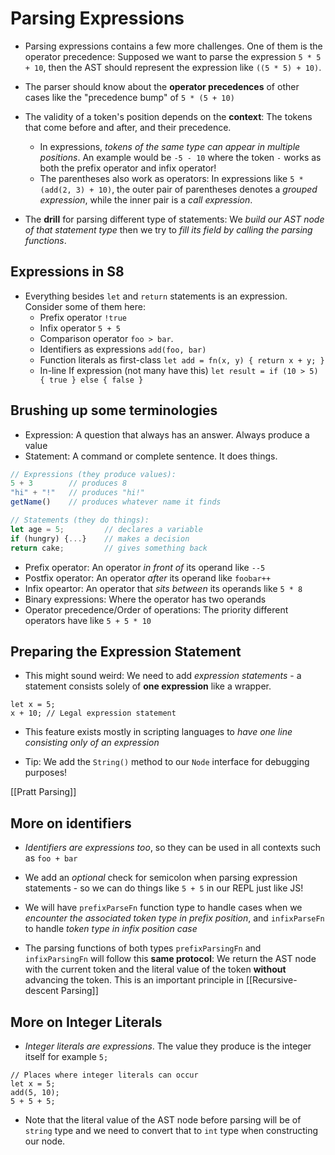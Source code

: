 # Parsing Expressions

- Parsing expressions contains a few more challenges. One of them is the operator precedence: Supposed we want to parse the expression `5 * 5 + 10`, then the AST should represent the expression like `((5 * 5) + 10)`.

- The parser should know about the **operator precedences** of other cases like the "precedence bump" of `5 * (5 + 10)`

- The validity of a token's position depends on the **context**: The tokens that come before and after, and their precedence.
  - In expressions, *tokens of the same type can appear in multiple positions*. An example would be `-5 - 10` where the token `-` works as both the prefix operator and infix operator!
  - The parentheses also work as operators: In expressions like `5 * (add(2, 3) + 10)`, the outer pair of parentheses denotes a *grouped expression*, while the inner pair is a *call expression*.

- The **drill** for parsing different type of statements: We *build our AST node of that statement type* then we try to *fill its field by calling the parsing functions*.

## Expressions in S8

- Everything besides `let` and `return` statements is an expression. Consider some of them here:
  - Prefix operator `!true`
  - Infix operator `5 + 5`
  - Comparison operator `foo > bar`.
  - Identifiers as expressions `add(foo, bar)`
  - Function literals as first-class `let add = fn(x, y) { return x + y; }`
  - In-line If expression (not many have this) `let result = if (10 > 5) { true } else { false }`

## Brushing up some terminologies

- Expression: A question that always has an answer. Always produce a value
- Statement: A command or complete sentence. It does things.

```javascript
// Expressions (they produce values):
5 + 3        // produces 8
"hi" + "!"   // produces "hi!"
getName()    // produces whatever name it finds

// Statements (they do things):
let age = 5;         // declares a variable
if (hungry) {...}    // makes a decision
return cake;         // gives something back
```

- Prefix operator: An operator *in front of* its operand like `--5`
- Postfix operator: An operator *after* its operand like `foobar++`
- Infix opeartor: An operator that *sits between* its operands like `5 * 8`
- Binary expressions: Where the operator has two operands
- Operator precedence/Order of operations: The priority different operators have like `5 + 5 * 10`

## Preparing the Expression Statement

- This might sound weird: We need to add *expression statements* - a statement consists solely of **one expression** like a wrapper.

```
let x = 5;
x + 10; // Legal expression statement
```

- This feature exists mostly in scripting languages to *have one line consisting only of an expression*

- Tip: We add the `String()` method to our `Node` interface for debugging purposes!

[[Pratt Parsing]]

## More on identifiers

- *Identifiers are expressions too*, so they can be used in all contexts such as `foo + bar`

- We add an *optional* check for semicolon when parsing expression statements - so we can do things like `5 + 5` in our REPL just like JS!


- We will have `prefixParseFn` function type to handle cases when we *encounter the associated token type in prefix position*, and `infixParseFn` to handle *token type in infix position case*

- The parsing functions of both types `prefixParsingFn` and `infixParsingFn` will follow this **same protocol**: We return the AST node with the current token and the literal value of the token **without** advancing the token. This is an important principle in [[Recursive-descent Parsing]]


## More on Integer Literals

- *Integer literals are expressions*. The value they produce is the integer itself for example `5;`

```
// Places where integer literals can occur
let x = 5;
add(5, 10);
5 + 5 + 5;
```

- Note that the literal value of the AST node before parsing will be of `string` type and we need to convert that to `int` type when constructing our node.
